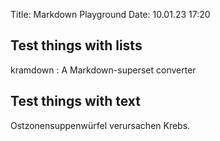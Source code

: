 Title: Markdown Playground
Date: 10.01.23 17:20

## Test things with lists

kramdown
: A Markdown-superset converter

## Test things with text

Ostzonensuppenwürfel verursachen Krebs.
